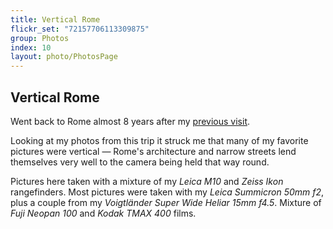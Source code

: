 ```yaml
---
title: Vertical Rome
flickr_set: "72157706113309875"
group: Photos
index: 10
layout: photo/PhotosPage
---
```


## Vertical Rome

Went back to Rome almost 8 years after my [previous visit](/rome/).

Looking at my photos from this trip it struck me that many of my favorite pictures were vertical — Rome's architecture and narrow streets lend themselves very well to the camera being held that way round.

Pictures here taken with a mixture of my _Leica M10_ and _Zeiss Ikon_ rangefinders. Most pictures were taken with my _Leica Summicron 50mm f2_, plus a couple from my _Voigtländer Super Wide Heliar 15mm f4.5_. Mixture of _Fuji Neopan 100_ and _Kodak TMAX 400_ films.
